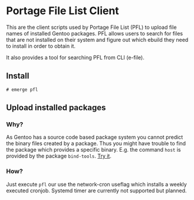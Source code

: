# Portage File List Client
This are the client scripts used by Portage File List (PFL) to upload file names of installed Gentoo packages. PFL allows users to search for files that are not installed on their system and figure out which ebuild they need to install in order to obtain it.

It also provides a tool for searching PFL from CLI (e-file).

## Install
`# emerge pfl`

## Upload installed packages

### Why?
As Gentoo has a source code based package system you cannot predict the binary files created by a package. Thus you might have trouble to find the package which provides a specific binary. E.g. the command `host` is provided by the package `bind-tools`. [Try it](https://portagefilelist.de/site/query/file/?file=host&unique_packages=yes&do).

### How?
Just execute `pfl` our use the network-cron useflag which installs a weekly executed cronjob. Systemd timer are currently not supported but planned.
